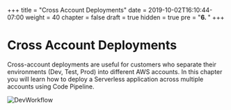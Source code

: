 +++
title = "Cross Account Deployments"
date = 2019-10-02T16:10:44-07:00
weight = 40
chapter = false
draft = true
hidden = true
pre = "<b>6. </b>"
+++
# Cross Account Deployments

Cross-account deployments are useful for customers who separate their environments (Dev, Test, Prod) into different AWS accounts. In this chapter you will learn how to deploy a Serverless application across multiple accounts using Code Pipeline.

![DevWorkflow](/images/chapter6/cross-account-chapter.png)